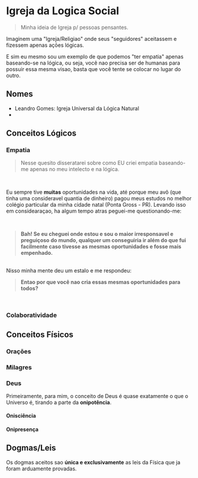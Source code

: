 # Igreja da Logica Social

> Minha ideia de Igreja p/ pessoas pensantes.


Imaginem uma "Igreja/Religiao" onde seus "seguidores" aceitassem e fizessem apenas açōes lógicas.

E sim eu mesmo sou um exemplo de que podemos "ter empatia" apenas baseando-se na lógica, ou seja, você nao precisa ser de humanas para possuir essa mesma visao, basta que você tente se colocar no lugar do outro.

## Nomes

- Leandro Gomes: Igreja Universal da Lógica Natural
- 

## Conceitos Lógicos

### Empatia

> Nesse quesito disseratarei sobre como EU criei empatia baseando-me apenas no meu intelecto e na lógica.

<br>

Eu sempre tive **muitas** oportunidades na vida, até porque meu avô (que tinha uma consideravel quantia de dinheiro) pagou meus estudos no melhor colégio particular da minha cidade natal (Ponta Gross - PR). Levando isso em considearaçao, ha algum tempo atras peguei-me questionando-me:

<br>

> **Bah! Se eu cheguei onde estou e sou o maior irresponsavel e preguiçoso do mundo, qualquer um conseguiria ir além do que fui facilmente caso tivesse as mesmas oportunidades e fosse mais empenhado.**

<br>
Nisso minha mente deu um estalo e me respondeu:

> **Entao por que você nao cria essas mesmas oportunidades para todos?**

<br>

### Colaboratividade

## Conceitos Físicos

### Orações

### Milagres

### Deus

Primeiramente, para mim, o conceito de Deus é quase exatamente o que o Universo é, tirando a parte da **onipotência**.

#### Onisciência

#### Onipresença

## Dogmas/Leis

Os dogmas aceitos sao **única e exclusivamente** as leis da Física que ja foram arduamente provadas.

